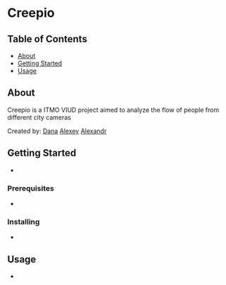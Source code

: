 # Creepio 

## Table of Contents

- [About](#about)
- [Getting Started](#getting_started)
- [Usage](#usage)

## About <a name = "about"></a>

Creepio is a ITMO VIUD project aimed to analyze the flow of people from different city cameras

Created by: 
[Dana](https://github.com/dana0739/)
[Alexey](https://github.com/dunaevai135)
[Alexandr](https://github.com/AYaro)

## Getting Started <a name = "getting_started"></a>

-

### Prerequisites

-

### Installing

-
## Usage <a name = "usage"></a>

-

